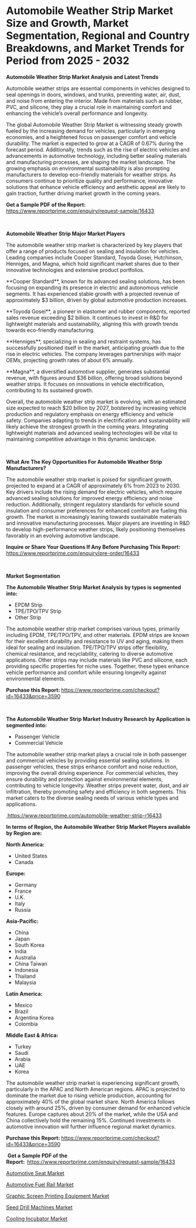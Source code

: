 <p><h1>Automobile Weather Strip Market Size and Growth, Market Segmentation, Regional and Country Breakdowns, and Market Trends for Period from 2025 -  2032</h1></p><p><strong>Automobile Weather Strip Market Analysis and Latest Trends</strong></p>
<p><p>Automobile weather strips are essential components in vehicles designed to seal openings in doors, windows, and trunks, preventing water, air, dust, and noise from entering the interior. Made from materials such as rubber, PVC, and silicone, they play a crucial role in maintaining comfort and enhancing the vehicle’s overall performance and longevity. </p><p>The global Automobile Weather Strip Market is witnessing steady growth fueled by the increasing demand for vehicles, particularly in emerging economies, and a heightened focus on passenger comfort and vehicle durability. The market is expected to grow at a CAGR of 0.67% during the forecast period. Additionally, trends such as the rise of electric vehicles and advancements in automotive technology, including better sealing materials and manufacturing processes, are shaping the market landscape. The growing emphasis on environmental sustainability is also prompting manufacturers to develop eco-friendly materials for weather strips. As consumers continue to prioritize quality and performance, innovative solutions that enhance vehicle efficiency and aesthetic appeal are likely to gain traction, further driving market growth in the coming years.</p></p>
<p><strong>Get a Sample PDF of the Report:&nbsp;</strong> <a href="https://www.reportprime.com/enquiry/request-sample/16433?utm_campaign=12&utm_medium=2&utm_source=Github&utm_content=ia&utm_term=17032025&utm_id=automobile-weather-strip">https://www.reportprime.com/enquiry/request-sample/16433</a></p>
<p>&nbsp;</p>
<p><strong>Automobile Weather Strip Major Market Players</strong></p>
<p><p>The automobile weather strip market is characterized by key players that offer a range of products focused on sealing and insulation for vehicles. Leading companies include Cooper Standard, Toyoda Gosei, Hutchinson, Henniges, and Magna, which hold significant market shares due to their innovative technologies and extensive product portfolios.</p><p>**Cooper Standard**, known for its advanced sealing solutions, has been focusing on expanding its presence in electric and autonomous vehicle segments. It has experienced stable growth with a projected revenue of approximately $3 billion, driven by global automotive production increases.</p><p>**Toyoda Gosei**, a pioneer in elastomer and rubber components, reported sales revenue exceeding $2 billion. It continues to invest in R&D for lightweight materials and sustainability, aligning this with growth trends towards eco-friendly manufacturing.</p><p>**Henniges**, specializing in sealing and restraint systems, has successfully positioned itself in the market, anticipating growth due to the rise in electric vehicles. The company leverages partnerships with major OEMs, projecting growth rates of about 6% annually.</p><p>**Magna**, a diversified automotive supplier, generates substantial revenue, with figures around $36 billion, offering broad solutions beyond weather strips. It focuses on innovations in vehicle electrification, contributing to its sustained growth.</p><p>Overall, the automobile weather strip market is evolving, with an estimated size expected to reach $20 billion by 2027, bolstered by increasing vehicle production and regulatory emphasis on energy efficiency and vehicle safety. Companies adapting to trends in electrification and sustainability will likely achieve the strongest growth in the coming years. Integrating lightweight materials and advanced sealing technologies will be vital to maintaining competitive advantage in this dynamic landscape.</p></p>
<p>&nbsp;</p>
<p><strong>What Are The Key Opportunities For Automobile Weather Strip Manufacturers?</strong></p>
<p><p>The automobile weather strip market is poised for significant growth, projected to expand at a CAGR of approximately 6% from 2023 to 2030. Key drivers include the rising demand for electric vehicles, which require advanced sealing solutions for improved energy efficiency and noise reduction. Additionally, stringent regulatory standards for vehicle sound insulation and consumer preferences for enhanced comfort are fueling this growth. The market is increasingly leaning towards sustainable materials and innovative manufacturing processes. Major players are investing in R&D to develop high-performance weather strips, likely positioning themselves favorably in an evolving automotive landscape.</p></p>
<p><strong>Inquire or Share Your Questions If Any Before Purchasing This Report:</strong> <a href="https://www.reportprime.com/enquiry/pre-order/16433?utm_campaign=12&utm_medium=2&utm_source=Github&utm_content=ia&utm_term=17032025&utm_id=automobile-weather-strip">https://www.reportprime.com/enquiry/pre-order/16433</a></p>
<p>&nbsp;</p>
<p><strong>Market Segmentation</strong></p>
<p><strong>The Automobile Weather Strip Market Analysis by types is segmented into:</strong></p>
<p><ul><li>EPDM Strip</li><li>TPE/TPO/TPV Strip</li><li>Other Strip</li></ul></p>
<p><p>The automobile weather strip market comprises various types, primarily including EPDM, TPE/TPO/TPV, and other materials. EPDM strips are known for their excellent durability and resistance to UV and aging, making them ideal for sealing and insulation. TPE/TPO/TPV strips offer flexibility, chemical resistance, and recyclability, catering to diverse automotive applications. Other strips may include materials like PVC and silicone, each providing specific properties for niche uses. Together, these types enhance vehicle performance and comfort while ensuring longevity against environmental elements.</p></p>
<p><strong>Purchase this Report:&nbsp;</strong><a href="https://www.reportprime.com/checkout?id=16433&price=3590&utm_campaign=12&utm_medium=2&utm_source=Github&utm_content=ia&utm_term=17032025&utm_id=automobile-weather-strip">https://www.reportprime.com/checkout?id=16433&price=3590</a></p>
<p>&nbsp;</p>
<p><strong>The Automobile Weather Strip Market Industry Research by Application is segmented into:</strong></p>
<p><ul><li>Passenger Vehicle</li><li>Commercial Vehicle</li></ul></p>
<p><p>The automobile weather strip market plays a crucial role in both passenger and commercial vehicles by providing essential sealing solutions. In passenger vehicles, these strips enhance comfort and noise reduction, improving the overall driving experience. For commercial vehicles, they ensure durability and protection against environmental elements, contributing to vehicle longevity. Weather strips prevent water, dust, and air infiltration, thereby promoting safety and efficiency in both segments. This market caters to the diverse sealing needs of various vehicle types and applications.</p></p>
<p><a href="https://www.reportprime.com/automobile-weather-strip-r16433?utm_campaign=12&utm_medium=2&utm_source=Github&utm_content=ia&utm_term=17032025&utm_id=automobile-weather-strip">&nbsp;https://www.reportprime.com/automobile-weather-strip-r16433</a></p>
<p><strong>In terms of Region, the Automobile Weather Strip Market Players available by Region are:</strong></p>
<p>
    <p> <strong> North America: </strong>
        <ul>
            <li>United States</li>
            <li>Canada</li>
        </ul>
        </p> 
    <p> <strong> Europe: </strong>
        <ul>
            <li>Germany</li>
            <li>France</li>
            <li>U.K.</li>
            <li>Italy</li>
            <li>Russia</li>
        </ul>
        </p> 
    <p> <strong> Asia-Pacific: </strong>
        <ul>
            <li>China</li>
            <li>Japan</li>
            <li>South Korea</li>
            <li>India</li>
            <li>Australia</li>
            <li>China Taiwan</li>
            <li>Indonesia</li>
            <li>Thailand</li>
            <li>Malaysia</li>
        </ul>
        </p> 
    <p> <strong> Latin America: </strong>
        <ul>
            <li>Mexico</li>
            <li>Brazil</li>
            <li>Argentina Korea</li>
            <li>Colombia</li>
        </ul>
        </p> 
    <p> <strong> Middle East & Africa: </strong>
        <ul>
            <li>Turkey</li>
            <li>Saudi</li>
            <li>Arabia</li>
            <li>UAE</li>
            <li>Korea</li>
        </ul>
    </p>
    </p>
<p><p>The automobile weather strip market is experiencing significant growth, particularly in the APAC and North American regions. APAC is projected to dominate the market due to rising vehicle production, accounting for approximately 40% of the global market share. North America follows closely with around 25%, driven by consumer demand for enhanced vehicle features. Europe captures about 20% of the market, while the USA and China collectively hold the remaining 15%. Continued investments in automotive innovation will further influence regional market dynamics.</p></p>
<p><strong>Purchase this Report: </strong><a href="https://www.reportprime.com/checkout?id=16433&price=3590&utm_campaign=12&utm_medium=2&utm_source=Github&utm_content=ia&utm_term=17032025&utm_id=automobile-weather-strip">https://www.reportprime.com/checkout?id=16433&price=3590</a></p>
<p>&nbsp;<strong>Get a Sample PDF of the Report:&nbsp;&nbsp;</strong><a href="https://www.reportprime.com/enquiry/request-sample/16433?utm_campaign=12&utm_medium=2&utm_source=Github&utm_content=ia&utm_term=17032025&utm_id=automobile-weather-strip">https://www.reportprime.com/enquiry/request-sample/16433</a></p>
<p><strong></strong></p>
<p><p><a href="https://github.com/lamlebienz7j/Market-Research-Report-List-1/blob/main/automotive-seat-market.md?utm_campaign=12&utm_medium=2&utm_source=Github&utm_content=ia&utm_term=17032025&utm_id=automobile-weather-strip">Automotive Seat Market</a></p><p><a href="https://github.com/zappasuccofz/Market-Research-Report-List-1/blob/main/automotive-fuel-rail-market.md?utm_campaign=12&utm_medium=2&utm_source=Github&utm_content=ia&utm_term=17032025&utm_id=automobile-weather-strip">Automotive Fuel Rail Market</a></p><p><a href="https://www.linkedin.com/pulse/according-latest-trend-analysis-graphic-screen-printing-equipment-fq57e?utm_campaign=12&utm_medium=2&utm_source=Github&utm_content=ia&utm_term=17032025&utm_id=automobile-weather-strip">Graphic Screen Printing Equipment Market</a></p><p><a href="https://www.linkedin.com/pulse/future-forecast-seed-drill-machines-market-size-5-cagr-2025-azkue?utm_campaign=12&utm_medium=2&utm_source=Github&utm_content=ia&utm_term=17032025&utm_id=automobile-weather-strip">Seed Drill Machines Market</a></p><p><a href="https://www.linkedin.com/pulse/comprehensive-analysis-cooling-incubator-market-size-share-revenue-1g2qe?utm_campaign=12&utm_medium=2&utm_source=Github&utm_content=ia&utm_term=17032025&utm_id=automobile-weather-strip">Cooling Incubator Market</a></p></p>